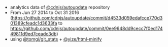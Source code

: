  - analytics data of [@cdnjs/autoupdate](https://github.com/cdnjs/autoupdate) repository
  - From Jun 27 2014 to Oct 31 2016 (https://github.com/cdnjs/autoupdate/commit/d4533d059edafcce770d301389cfeadc1d3633fa to https://github.com/cdnjs/autoupdate/commit/0ee9648dd9cecc7f0ed17449811d9ed7ceadc3db)
 - using [@tomgi/git_stats](https://github.com/tomgi/git_stats) + [@yize/html-minify](https://github.com/yize/html-minify)
